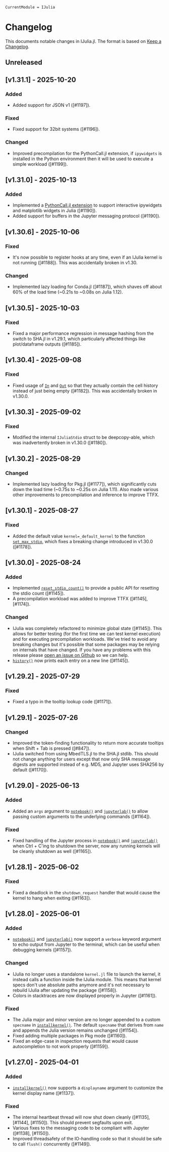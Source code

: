 ```@meta
CurrentModule = IJulia
```

# Changelog

This documents notable changes in IJulia.jl. The format is based on [Keep a
Changelog](https://keepachangelog.com).

## Unreleased

## [v1.31.1] - 2025-10-20

### Added
- Added support for JSON v1 ([#1197]).

### Fixed
- Fixed support for 32bit systems ([#1196]).

### Changed
- Improved precompilation for the PythonCall.jl extension, if `ipywidgets` is
  installed in the Python environment then it will be used to execute a simple
  workload ([#1199]).

## [v1.31.0] - 2025-10-13

### Added
- Implemented a [PythonCall.jl extension](manual/usage.md#Python-integration) to
  support interactive ipywidgets and matplotlib widgets in Julia ([#1190]).
- Added support for buffers in the Jupyter messaging protocol ([#1190]).

## [v1.30.6] - 2025-10-06

### Fixed
- It's now possible to register hooks at any time, even if an IJulia kernel is
  not running ([#1188]). This was accidentally broken in v1.30.

### Changed
- Implemented lazy loading for Conda.jl ([#1187]), which shaves off about 60% of
  the load time (~0.21s to ~0.08s on Julia 1.12).

## [v1.30.5] - 2025-10-03

### Fixed
- Fixed a major performance regression in message hashing from the switch to
  SHA.jl in v1.29.1, which particularly affected things like plot/dataframe
  outputs ([#1185]).

## [v1.30.4] - 2025-09-08

### Fixed
- Fixed usage of [`In`](@ref) and [`Out`](@ref) so that they actually contain
  the cell history instead of just being empty ([#1182]). This was accidentally
  broken in v1.30.0.

## [v1.30.3] - 2025-09-02

### Fixed
- Modified the internal `IJuliaStdio` struct to be deepcopy-able, which was
  inadvertently broken in v1.30.0 ([#1180]).

## [v1.30.2] - 2025-08-29

### Changed
- Implemented lazy loading for Pkg.jl ([#1177]), which significantly cuts down
  the load time (~0.75s to ~0.25s on Julia 1.11). Also made various other
  improvements to precompilation and inference to improve TTFX.

## [v1.30.1] - 2025-08-27

### Fixed
- Added the default value `kernel=_default_kernel` to the function
  [`set_max_stdio`](@ref), which fixes a breaking change introduced in v1.30.0
  ([#1178]).

## [v1.30.0] - 2025-08-24

### Added
- Implemented [`reset_stdio_count()`](@ref) to provide a public API for
  resetting the stdio count ([#1145]).
- A precompilation workload was added to improve TTFX ([#1145], [#1174]).

### Changed
- IJulia was completely refactored to minimize global state ([#1145]). This
  allows for better testing (for the first time we can test kernel execution)
  and for executing precompilation workloads. We've tried to avoid any breaking
  changes but it's possible that some packages may be relying on internals that
  have changed. If you have any problems with this release please [open an issue
  on Github](https://github.com/JuliaLang/IJulia.jl/issues/new) so we can help.
- [`history()`](@ref) now prints each entry on a new line ([#1145]).

## [v1.29.2] - 2025-07-29

### Fixed
- Fixed a typo in the tooltip lookup code ([#1171]).

## [v1.29.1] - 2025-07-26

### Changed
- Improved the token-finding functionality to return more accurate tooltips when
  Shift + Tab is pressed ([#847]).
- IJulia switched from using MbedTLS.jl to the SHA.jl stdlib. This should not
  change anything for users except that now only SHA message digests are
  supported instead of e.g. MD5, and Jupyter uses SHA256 by default ([#1170]).

## [v1.29.0] - 2025-06-13

### Added
- Added an `args` argument to [`notebook()`](@ref) and [`jupyterlab()`](@ref) to
  allow passing custom arguments to the underlying commands ([#1164]).

### Fixed
- Fixed handling of the Jupyter process in [`notebook()`](@ref) and
  [`jupyterlab()`](@ref) when Ctrl + C'ing to shutdown the server, now any
  running kernels will be cleanly shutdown as well ([#1165]).

## [v1.28.1] - 2025-06-02

### Fixed

- Fixed a deadlock in the `shutdown_request` handler that would cause the kernel
  to hang when exiting ([#1163]).

## [v1.28.0] - 2025-06-01

### Added
- [`notebook()`](@ref) and [`jupyterlab()`](@ref) now support a `verbose`
  keyword argument to echo output from Jupyter to the terminal, which can be
  useful when debugging kernels ([#1157]).

### Changed
- IJulia no longer uses a standalone `kernel.jl` file to launch the kernel, it
  instead calls a function inside the IJulia module. This means that kernel
  specs don't use absolute paths anymore and it's not necessary to rebuild
  IJulia after updating the package ([#1158]).
- Colors in stacktraces are now displayed properly in Jupyter ([#1161]).

### Fixed

- The Julia major and minor version are no longer appended to a custom
  `specname` in [`installkernel()`](@ref). The default `specname` that derives
  from `name` and appends the Julia version remains unchanged ([#1154]).
- Fixed adding multiple packages in Pkg mode ([#1160]).
- Fixed an edge-case in inspection requests that would cause autocompletion to
  not work properly ([#1159]).

## [v1.27.0] - 2025-04-01

### Added
- [`installkernel()`](@ref) now supports a `displayname` argument to customize
  the kernel display name ([#1137]).

### Fixed
- The internal heartbeat thread will now shut down cleanly ([#1135],
  [#1144], [#1150]). This should prevent segfaults upon exit.
- Various fixes to the messaging code to be compliant with Jupyter ([#1138],
  [#1150]).
- Improved threadsafety of the IO-handling code so that it should be safe to
  call `flush()` concurrently ([#1149]).
